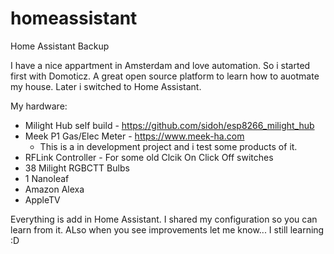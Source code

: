 # homeassistant

Home Assistant Backup

I have a nice appartment in Amsterdam and love automation. So i started first with Domoticz. A great open source platform to learn how to auotmate my house. Later i switched to Home Assistant. 

My hardware:
- Milight Hub self build - https://github.com/sidoh/esp8266_milight_hub
- Meek P1 Gas/Elec Meter - https://www.meek-ha.com
  - This is a in development project and i test some products of it.
- RFLink Controller - For some old Clcik On Click Off switches
- 38 Milight RGBCTT Bulbs
- 1 Nanoleaf
- Amazon Alexa
- AppleTV

Everything is add in Home Assistant. I shared my configuration so you can learn from it.
ALso when you see improvements let me know... I still learning :D
